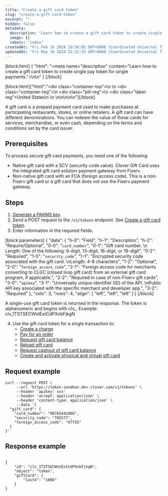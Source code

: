 ```yaml
---
title: "Create a gift card token"
slug: "create-a-gift-card-token"
excerpt: ""
hidden: false
metadata: 
  description: "Learn how to create a gift card token to create single pay token for single payments."
  image: []
  robots: "index"
createdAt: "Fri Feb 16 2024 10:56:05 GMT+0000 (Coordinated Universal Time)"
updatedAt: "Fri May 10 2024 22:22:35 GMT+0000 (Coordinated Universal Time)"
---
```

[block:html]
{
  "html": "<meta name=\"description\" content=\"Learn how to create a gift card token to create single pay token for single payments.\">\n\n<!--DS-5812-->"
}
[/block]


[block:html]{"html":"<div class=\"container-top\">\n  <!--United States-->\n  <div class=\"container-reg\">\n    <div class=\"pill-reg\">\n      <div class=\"label-reg\">United States</div>\n    </div>\n  </div>\n\n</div>\n\n<!--Css-->\n<style>\n.container-top {\n  top: -15px;\n  position: relative;\n  margin-bottom: -5px;\n}\n\n.container-reg {\n  align-items: center;\n  min-width: auto; \n  width: fit-content;\n  text-align: left;\n  overflow: auto;\n  display: inline-block; \n}\n\n/*Pill format REG*/\n.pill-reg {\n  background: #44BB44;\n  border: .5px solid #44BB44;\n  margin-left: 5px;\n  overflow: auto;\n  display: flex; \n  justify-content: center; \n  align-items: center; \n  border-radius: 10px;\n  height: 1.8rem;\n  margin-top: 10px;\n  margin-bottom: 1.5px; \n  padding: 0 10px; \n}\n\n/*Text FORMAT inside REG pills */\n.pill-reg .label-reg, \n.pill-reg__addon .label-reg \n{\n  font-style: normal;\n  font-weight: normal;\n  font-size: 12px;\n  color: #fff;\n  vertical-align: middle;\n  margin: 0;\n  padding: 0 5px;\n}\n</style>"}[/block]

A gift card is a prepaid payment card used to make purchases at participating restaurants, stores, or online retailers. A gift card can have different denominations. You can redeem the value of these cards for services, merchandise, or even cash, depending on the terms and conditions set by the card issuer.

## Prerequisites

To process secure gift card payments, you need one of the following:

- Native gift card with a SCV (security code value). Clover Gift Card uses the integrated gift card solution payment gateway from Fiserv.
- Non-native gift card with an FCA (foreign access code). This is a non-Fiserv gift card or a gift card that does not use the Fiserv payment gateway.

## Steps

1. [Generate a PAKMS key](https://docs.clover.com/docs/ecommerce-generating-a-card-token#generate-a-pakms-key).
2. Send a POST request to the `/v1/tokens` endpoint. See [Create a gift card token](https://docs.clover.com/reference/create-giftcard-token).
3. Enter information in the required fields.

[block:parameters]
{
  "data": {
    "h-0": "Field",
    "h-1": "Description",
    "h-2": "Require/Optional",
    "0-0": "`card_number`",
    "0-1": "Gift card number.  \n Length: One of the following: 6-digit, 13-digit, 16-digit, or 19-digit",
    "0-2": "Required",
    "1-0": "`security_code`",
    "1-1": "Encrypted security code associated with the gift card.  \nLength: 4-8 characters",
    "1-2": "Optional",
    "2-0": "`foreign_access_code`",
    "2-1": "Foreign access code for merchants converting to CLGC (closed loop gift card) from an external gift card program, if applicable.",
    "2-2": "Required in case of non-Fiserv gift cards",
    "3-0": "`apikey`",
    "3-1": "Universally unique identifier (ID) of the API.  \nPublic API key associated with the specific merchant and developer app.",
    "3-2": "Required"
  },
  "cols": 3,
  "rows": 4,
  "align": [
    "left",
    "left",
    "left"
  ]
}
[/block]


A single-use gift card token is returned in the response. The token is alphanumeric and begins with clv\_. Example:      clv_1TSTSECWntExtCdPXnbFjkgN

4. Use the gift card token for a single transaction to:
   - [Create a charge](https://docs.clover.com/reference/createcharge) 
   - [Pay for an order](https://docs.clover.com/reference/postordersidpay)
   - [Request gift card balance](https://docs.clover.com/reference/gift-card-balance-inquiry)
   - [Reload gift card](https://docs.clover.com/reference/gift-card-reload)
   - [Request cashout of gift card balance](https://docs.clover.com/reference/gift-card-cashout)
   - [Create and activate physical and virtual gift card](https://docs.clover.com/reference/gift-card-activation)

## Request example

```curl
curl --request POST \
     --url 'https://token-sandbox.dev.clover.com/v1/tokens' \
     --header 'apikey: xxx' 
     --header 'accept: application/json' \
     --header 'content-type: application/json' \
     --data '{
  "gift_card": {
    "card_number": "98765441066",
    "security_code": "785577",
    "foreign_access_code": "67755"
  }
}'
```

## Response example

```curl

{  
    "id": "clv_1TSTSECWntExtCdPXnbFjkgN",  
    "object": "token",  
    "giftCard": {  
        "last4": "1066"  
    }  
}
```
